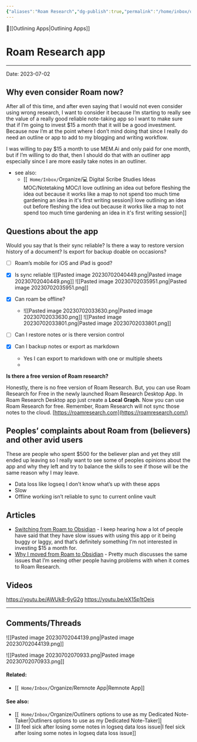 ```yaml
---
{"aliases":"Roam Research","dg-publish":true,"permalink":"/home/inbox/organize/roam-research-app/","dgPassFrontmatter":true,"created":"2023-07-02T03:17:23.853-07:00","updated":"2023-07-04T01:10:52.200-07:00"}
---
```



🔺[[Outlining Apps\|Outlining Apps]]

# Roam Research app
***
Date: 2023-07-02

## Why even consider Roam now?

After all of this time, and after even saying that I would not even consider using wrong research, I want to consider it because I’m starting to really see the value of a really good reliable note-taking app so I want to make sure that if I’m going to invest $15 a month that it will be a good investment. Because now I’m at the point where I don’t mind doing that since I really do need an outline or app to add to my blogging and writing workflow. 

I was willing to pay $15 a month to use MEM.Ai and only paid for one month, but if I’m willing to do that, then I should do that with an outliner app especially since I are more easily take notes in an outliner.

- see also: 
	- [[` Home/Inbox/`Organize/💻 Digital Scribe Studies Ideas MOC/Notetaking MOC/I love outlining an idea out before fleshing the idea out because it works like a map to not spend too much time gardening an idea in it's first writing session\|I love outlining an idea out before fleshing the idea out because it works like a map to not spend too much time gardening an idea in it's first writing session]]

## Questions about the app 
Would you say that  Is their sync reliable? Is there a way to restore version history of a document? 
Is export for backup doable on occasions? 


- [ ] Roam’s mobile for iOS and iPad is good?
- [x] Is sync reliable 
		![[Pasted image 20230702040449.png\|Pasted image 20230702040449.png]]
		![[Pasted image 20230702035951.png\|Pasted image 20230702035951.png]]
- [x] Can roam be offline? 
	- ![[Pasted image 20230702033630.png\|Pasted image 20230702033630.png]]
		![[Pasted image 20230702033801.png\|Pasted image 20230702033801.png]]

- [ ] Can I restore notes or is there version control 
- [x] Can I backup notes or export as markdown 
	- Yes I can export to markdown with one or multiple sheets 
	- 


**Is there a free version of Roam research?**

Honestly, there is no free version of Roam Research. But, you can use Roam Research for Free in the newly launched Roam Research Desktop App. In Roam Research Desktop app just create a **Local** **Graph.** Now you can use Roam Research for free. Remember, Roam Research will not sync those notes to the cloud. [https://roamresearch.com](https://roamresearch.com/)








## Peoples’ complaints about Roam from (believers) and other avid users 

These are people who spent $500 for the believer plan and yet they still ended up leaving so I really want to see some of peoples opinions about the app and why they left and try to balance the skills to see if those will be the same reason why I may leave. 

- Data loss like logseq I don’t know what’s up with these apps
- Slow
- Offline working isn’t reliable to sync to current online vault

## Articles 

- [Switching from Roam to Obsidian](https://learntrepreneurs.com/books-reading-better-learning-more/why-and-how-to-switch-from-roamresearch-to-obsidian/) - I keep hearing how a lot of people have said that they have slow issues with using this app or it being buggy or laggy, and that’s definitely something I’m not interested in investing $15 a month for.
- [Why I moved from Roam to Obsidian](https://renerocks.ai/blog/why-obsidian/) - Pretty much discusses the same issues that I’m seeing other people having problems with when it comes to Roam Research. 

## Videos

https://youtu.be/AWUk8-6yG2g
https://youtu.be/eX15p1tOeis



---

## Comments/Threads 

![[Pasted image 20230702044139.png\|Pasted image 20230702044139.png]]

![[Pasted image 20230702070933.png\|Pasted image 20230702070933.png]]


#### Related:
- [[` Home/Inbox/`Organize/Remnote App\|Remnote App]]



#### See also:
- [[` Home/Inbox/`Organize/Outliners options to use as my Dedicated Note-Taker\|Outliners options to use as my Dedicated Note-Taker]]
- [[I feel sick after losing some notes in logseq data loss issue\|I feel sick after losing some notes in logseq data loss issue]]